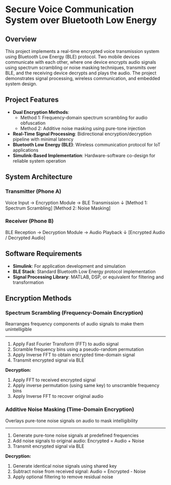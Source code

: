 # Secure Voice Communication System over Bluetooth Low Energy

## Overview
This project implements a real-time encrypted voice transmission system using Bluetooth Low Energy (BLE) protocol. Two mobile devices communicate with each other, where one device encrypts audio signals using spectrum scrambling or noise masking techniques, transmits over BLE, and the receiving device decrypts and plays the audio. The project demonstrates signal processing, wireless communication, and embedded system design.

## Project Features

- **Dual Encryption Methods**: 
  - Method 1: Frequency-domain spectrum scrambling for audio obfuscation
  - Method 2: Additive noise masking using pure-tone injection
- **Real-Time Signal Processing**: Bidirectional encryption/decryption pipeline with minimal latency
- **Bluetooth Low Energy (BLE)**: Wireless communication protocol for IoT applications
- **Simulink-Based Implementation**: Hardware-software co-design for reliable system operation

## System Architecture

### Transmitter (Phone A)
  Voice Input → Encryption Module → BLE Transmission
  ↓
  [Method 1: Spectrum Scrambling]
  [Method 2: Noise Masking]

### Receiver (Phone B)
  BLE Reception → Decryption Module → Audio Playback
  ↓
  [Encrypted Audio / Decrypted Audio]


## Software Requirements

- **Simulink**: For application development and simulation
- **BLE Stack**: Standard Bluetooth Low Energy protocol implementation
- **Signal Processing Library**: MATLAB, DSP, or equivalent for filtering and transformation

## Encryption Methods

### Spectrum Scrambling (Frequency-Domain Encryption)
Rearranges frequency components of audio signals to make them unintelligible

** **
1. Apply Fast Fourier Transform (FFT) to audio signal
2. Scramble frequency bins using a pseudo-random permutation
3. Apply Inverse FFT to obtain encrypted time-domain signal
4. Transmit encrypted signal via BLE

**Decryption:**
1. Apply FFT to received encrypted signal
2. Apply inverse permutation (using same key) to unscramble frequency bins
3. Apply Inverse FFT to recover original audio


### Additive Noise Masking (Time-Domain Encryption)
Overlays pure-tone noise signals on audio to mask intelligibility

** **
1. Generate pure-tone noise signals at predefined frequencies
2. Add noise signals to original audio: Encrypted = Audio + Noise
3. Transmit encrypted signal via BLE

**Decryption:**
1. Generate identical noise signals using shared key
2. Subtract noise from received signal: Audio = Encrypted - Noise
3. Apply optional filtering to remove residual noise


